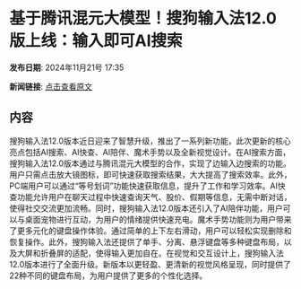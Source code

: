 # 基于腾讯混元大模型！搜狗输入法12.0版上线：输入即可AI搜索

**发布日期**: 2024年11月21号 17:35

**新闻链接**: [点击查看原文](https://www.aibase.com/zh/news/13399)

## 内容

搜狗输入法12.0版本近日迎来了智慧升级，推出了一系列新功能，此次更新的核心亮点包括AI搜索、AI快查、AI陪伴、魔术手势以及全新视觉设计。在AI搜索方面，搜狗输入法12.0版本通过与腾讯混元大模型的合作，实现了边输入边搜索的功能。用户只需点击放大镜图标，即可快速获取搜索结果，大大提高了搜索效率。此外，PC端用户可以通过“等号划词”功能快速获取信息，提升了工作和学习效率。AI快查功能允许用户在聊天过程中快速查询天气、股价、假期等信息，无需中断对话，使得社交交流更加流畅。同时，搜狗输入法12.0版本还引入了AI陪伴功能，用户可以与桌面宠物进行互动，为用户的情绪提供快速充电。魔术手势功能则为用户带来了更多元化的键盘操作体验。通过简单的上下左右滑动，用户可以轻松实现删除和恢复操作。此外，搜狗输入法还提供了单手、分离、悬浮键盘等多种键盘布局，以及大屏和折叠屏的适配，使得输入更加自在。在视觉和交互设计上，搜狗输入法12.0版本进行了全面升级。新版本以更轻盈、更清新的视觉风格呈现，同时提供了22种不同的键盘布局，为用户提供了更多的个性化选择。
